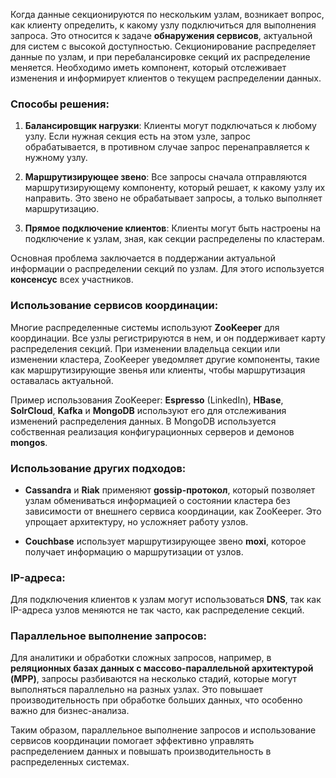 Когда данные секционируются по нескольким узлам, возникает вопрос, как клиенту определить, к какому узлу подключиться для выполнения запроса. Это относится к задаче **обнаружения сервисов**, актуальной для систем с высокой доступностью. Секционирование распределяет данные по узлам, и при перебалансировке секций их распределение меняется. Необходимо иметь компонент, который отслеживает изменения и информирует клиентов о текущем распределении данных.

### Способы решения:
1. **Балансировщик нагрузки**: Клиенты могут подключаться к любому узлу. Если нужная секция есть на этом узле, запрос обрабатывается, в противном случае запрос перенаправляется к нужному узлу.
   
2. **Маршрутизирующее звено**: Все запросы сначала отправляются маршрутизирующему компоненту, который решает, к какому узлу их направить. Это звено не обрабатывает запросы, а только выполняет маршрутизацию.

3. **Прямое подключение клиентов**: Клиенты могут быть настроены на подключение к узлам, зная, как секции распределены по кластерам.

Основная проблема заключается в поддержании актуальной информации о распределении секций по узлам. Для этого используется **консенсус** всех участников. 

### Использование сервисов координации:
Многие распределенные системы используют **ZooKeeper** для координации. Все узлы регистрируются в нем, и он поддерживает карту распределения секций. При изменении владельца секции или изменении кластера, ZooKeeper уведомляет другие компоненты, такие как маршрутизирующие звенья или клиенты, чтобы маршрутизация оставалась актуальной.

Пример использования ZooKeeper: **Espresso** (LinkedIn), **HBase**, **SolrCloud**, **Kafka** и **MongoDB** используют его для отслеживания изменений распределения данных. В MongoDB используется собственная реализация конфигурационных серверов и демонов **mongos**.

### Использование других подходов:
- **Cassandra** и **Riak** применяют **gossip-протокол**, который позволяет узлам обмениваться информацией о состоянии кластера без зависимости от внешнего сервиса координации, как ZooKeeper. Это упрощает архитектуру, но усложняет работу узлов.
  
- **Couchbase** использует маршрутизирующее звено **moxi**, которое получает информацию о маршрутизации от узлов.

### IP-адреса:
Для подключения клиентов к узлам могут использоваться **DNS**, так как IP-адреса узлов меняются не так часто, как распределение секций.

### Параллельное выполнение запросов:
Для аналитики и обработки сложных запросов, например, в **реляционных базах данных с массово-параллельной архитектурой (MPP)**, запросы разбиваются на несколько стадий, которые могут выполняться параллельно на разных узлах. Это повышает производительность при обработке больших данных, что особенно важно для бизнес-анализа.

Таким образом, параллельное выполнение запросов и использование сервисов координации помогает эффективно управлять распределением данных и повышать производительность в распределенных системах.